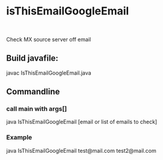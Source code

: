# isThisEmailGoogleEmail
<br />
<p> Check MX source server off email </p>

<h2> Build javafile: </h2>

javac IsThisEmailGoogleEmail.java

<h2> Commandline </h2>
<h3> call main with args[] </h3>

java IsThisEmailGoogleEmail [email or list of emails to check]

<h3> Example </h3>
java IsThisEmailGoogleEmail test@mail.com test2@mail.com 